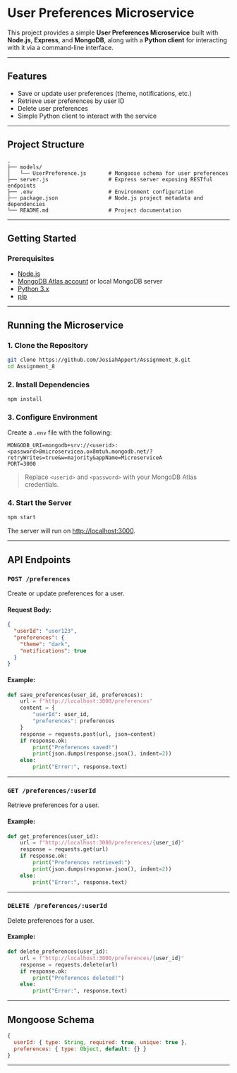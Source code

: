 # User Preferences Microservice

This project provides a simple **User Preferences Microservice** built with **Node.js**, **Express**, and **MongoDB**, along with a **Python client** for interacting with it via a command-line interface.

---

## Features

* Save or update user preferences (theme, notifications, etc.)
* Retrieve user preferences by user ID
* Delete user preferences
* Simple Python client to interact with the service

---

## Project Structure

```
.
├── models/
│   └── UserPreference.js       # Mongoose schema for user preferences
├── server.js                   # Express server exposing RESTful endpoints
├── .env                        # Environment configuration
├── package.json                # Node.js project metadata and dependencies
└── README.md                   # Project documentation
```

---

## Getting Started

### Prerequisites

* [Node.js](https://nodejs.org/)
* [MongoDB Atlas account](https://www.mongodb.com/cloud/atlas) or local MongoDB server
* [Python 3.x](https://www.python.org/)
* [pip](https://pip.pypa.io/en/stable/installation/)

---

## Running the Microservice

### 1. Clone the Repository

```bash
git clone https://github.com/JosiahAppert/Assignment_8.git
cd Assignment_8
```

### 2. Install Dependencies

```bash
npm install
```

### 3. Configure Environment

Create a `.env` file with the following:

```env
MONGODB_URI=mongodb+srv://<userid>:<password>@microservicea.ox8mtuh.mongodb.net/?retryWrites=true&w=majority&appName=MicroserviceA
PORT=3000
```

> Replace `<userid>` and `<password>` with your MongoDB Atlas credentials.

### 4. Start the Server

```bash
npm start
```

The server will run on [http://localhost:3000](http://localhost:3000).

---

## API Endpoints

### `POST /preferences`

Create or update preferences for a user.

#### Request Body:

```json
{
  "userId": "user123",
  "preferences": {
    "theme": "dark",
    "notifications": true
  }
}
```
#### Example:

```python
def save_preferences(user_id, preferences):
    url = f"http://localhost:3000/preferences"
    content = {
        "userId": user_id,
        "preferences": preferences
    }
    response = requests.post(url, json=content)
    if response.ok:
        print("Preferences saved!")
        print(json.dumps(response.json(), indent=2))
    else:
        print("Error:", response.text)
```

---

### `GET /preferences/:userId`

Retrieve preferences for a user.

#### Example:

```python
def get_preferences(user_id):
    url = f"http://localhost:3000/preferences/{user_id}"
    response = requests.get(url)
    if response.ok:
        print("Preferences retrieved:")
        print(json.dumps(response.json(), indent=2))
    else:
        print("Error:", response.text)
```

---

### `DELETE /preferences/:userId`

Delete preferences for a user.

#### Example:

```python
def delete_preferences(user_id):
    url = f"http://localhost:3000/preferences/{user_id}"
    response = requests.delete(url)
    if response.ok:
        print("Preferences deleted!")
    else:
        print("Error:", response.text)
```

---

## Mongoose Schema

```js
{
  userId: { type: String, required: true, unique: true },
  preferences: { type: Object, default: {} }
}
```

---
